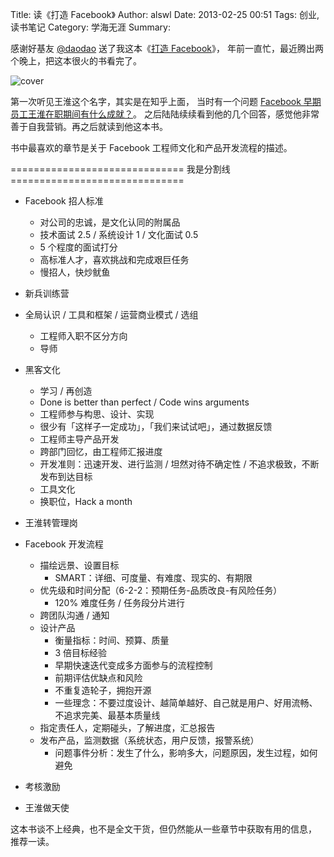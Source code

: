 Title: 读《打造 Facebook》
Author: alswl
Date: 2013-02-25 00:51
Tags: 创业, 读书笔记
Category: 学海无涯
Summary: 


感谢好基友 [@daodao][] 送了我这本《[打造 Facebook][]》，
年前一直忙，最近腾出两个晚上，把这本很火的书看完了。

![cover][]

<!--more-->

第一次听见王淮这个名字，其实是在知乎上面，
当时有一个问题 [Facebook 早期员工王淮在职期间有什么成就？][]。
之后陆陆续续看到他的几个回答，感觉他非常善于自我营销。再之后就读到他这本书。

书中最喜欢的章节是关于 Facebook 工程师文化和产品开发流程的描述。

============================== 我是分割线 ============================== 

- Facebook 招人标准
    - 对公司的忠诚，是文化认同的附属品
    - 技术面试 2.5 / 系统设计 1 / 文化面试 0.5
    - 5 个程度的面试打分
    - 高标准人才，喜欢挑战和完成艰巨任务
    - 慢招人，快炒鱿鱼

- 新兵训练营
- 全局认识 / 工具和框架 / 运营商业模式 / 选组
    - 工程师入职不区分方向
    - 导师

- 黑客文化
    - 学习 / 再创造
    - Done is better than perfect / Code wins arguments
    - 工程师参与构思、设计、实现
    - 很少有「这样子一定成功」，「我们来试试吧」，通过数据反馈
    - 工程师主导产品开发
    - 跨部门回忆，由工程师汇报进度
    - 开发准则：迅速开发、进行监测 / 坦然对待不确定性 / 不追求极致，不断发布到达目标
    - 工具文化
    - 换职位，Hack a month

- 王淮转管理岗

- Facebook 开发流程
    - 描绘远景、设置目标
        - SMART：详细、可度量、有难度、现实的、有期限
    - 优先级和时间分配（6-2-2：预期任务-品质改良-有风险任务）
        - 120% 难度任务 / 任务段分片进行
    - 跨团队沟通 / 通知
    - 设计产品
        - 衡量指标：时间、预算、质量
        - 3 倍目标经验
        - 早期快速迭代变成多方面参与的流程控制
        - 前期评估优缺点和风险
        - 不重复造轮子，拥抱开源
        - 一些理念：不要过度设计、越简单越好、自己就是用户、好用流畅、不追求完美、最基本质量线
    - 指定责任人，定期碰头，了解进度，汇总报告
    - 发布产品，监测数据（系统状态，用户反馈，报警系统）
        - 问题事件分析：发生了什么，影响多大，问题原因，发生过程，如何避免

- 考核激励

- 王淮做天使

这本书谈不上经典，也不是全文干货，但仍然能从一些章节中获取有用的信息，
推荐一读。

[打造 Facebook]: http://book.douban.com/subject/20471120/
[cover]: http://img3.douban.com/lpic/s24581301.jpg
[@daodao]: http://weibo.com/idao
[Facebook 早期员工王淮在职期间有什么成就？]: http://www.zhihu.com/question/20239975